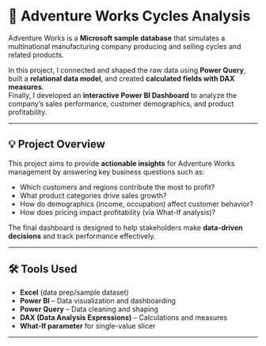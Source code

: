 # 🚴 Adventure Works Cycles Analysis

Adventure Works is a **Microsoft sample database** that simulates a multinational manufacturing company producing and selling cycles and related products.  

In this project, I connected and shaped the raw data using **Power Query**, built a **relational data model**, and created **calculated fields with DAX measures**.  
Finally, I developed an **interactive Power BI Dashboard** to analyze the company’s sales performance, customer demographics, and product profitability.  

---

## 💡 Project Overview
This project aims to provide **actionable insights** for Adventure Works management by answering key business questions such as:
- Which customers and regions contribute the most to profit?  
- What product categories drive sales growth?  
- How do demographics (income, occupation) affect customer behavior?  
- How does pricing impact profitability (via What-If analysis)?  

The final dashboard is designed to help stakeholders make **data-driven decisions** and track performance effectively.  

---

## 🛠 Tools Used  
- **Excel** (data prep/sample dataset)
- **Power BI** – Data visualization and dashboarding  
- **Power Query** – Data cleaning and shaping  
- **DAX (Data Analysis Expressions)** – Calculations and measures
- **What‑If parameter** for single-value slicer

---
